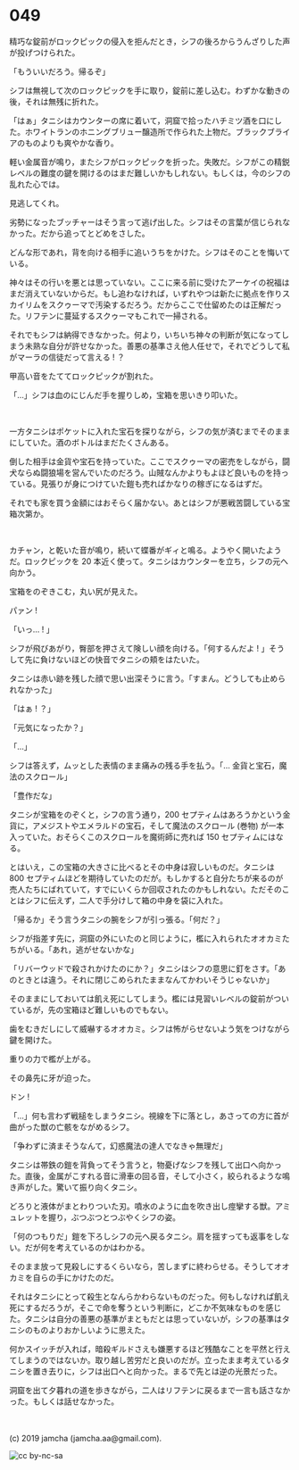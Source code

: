 

# 049

精巧な錠前がロックピックの侵入を拒んだとき，シフの後ろからうんざりした声が投げつけられた。

「もういいだろう。帰るぞ」

シフは無視して次のロックピックを手に取り，錠前に差し込む。わずかな動きの後，それは無残に折れた。

「はぁ」タニシはカウンターの席に着いて，洞窟で拾ったハチミツ酒を口にした。ホワイトランのホニングブリュー醸造所で作られた上物だ。ブラックブライアのものよりも爽やかな香り。

軽い金属音が鳴り，またシフがロックピックを折った。失敗だ。シフがこの精鋭レベルの難度の鍵を開けるのはまだ難しいかもしれない。もしくは，今のシフの乱れた心では。

見逃してくれ。

劣勢になったブッチャーはそう言って逃げ出した。シフはその言葉が信じられなかった。だから追ってとどめをさした。

どんな形であれ，背を向ける相手に追いうちをかけた。シフはそのことを悔いている。

神々はその行いを悪とは思っていない。ここに来る前に受けたアーケイの祝福はまだ消えていないからだ。もし追わなければ，いずれやつは新たに拠点を作りスカイリムをスクゥーマで汚染するだろう。だからここで仕留めたのは正解だった。リフテンに蔓延するスクゥーマもこれで一掃される。

それでもシフは納得できなかった。何より，いちいち神々の判断が気になってしまう未熟な自分が許せなかった。善悪の基準さえ他人任せで，それでどうして私がマーラの信徒だって言える ! ？

甲高い音をたててロックピックが割れた。

「…」シフは血のにじんだ手を握りしめ，宝箱を思いきり叩いた。

<br>

一方タニシはポケットに入れた宝石を探りながら，シフの気が済むまでそのままにしていた。酒のボトルはまだたくさんある。

倒した相手は金貨や宝石を持っていた。ここでスクゥーマの密売をしながら，闘犬ならぬ闘狼場を営んでいたのだろう。山賊なんかよりもよほど良いものを持っている。見張りが身につけていた鎧も売ればかなりの稼ぎになるはずだ。

それでも家を買う金額にはおそらく届かない。あとはシフが悪戦苦闘している宝箱次第か。

<br>

カチャン，と乾いた音が鳴り，続いて蝶番がギィと鳴る。ようやく開いたようだ。ロックピックを 20 本近く使って。タニシはカウンターを立ち，シフの元へ向かう。

宝箱をのぞきこむ，丸い尻が見えた。

パァン !

「いっ… ! 」

シフが飛びあがり，臀部を押さえて険しい顔を向ける。「何するんだよ ! 」そうして先に負けないほどの快音でタニシの頬をはたいた。

タニシは赤い跡を残した顔で思い出深そうに言う。「すまん。どうしても止められなかった」

「はぁ ! ？」

「元気になったか？」

「…」

シフは答えず，ムッとした表情のまま痛みの残る手を払う。「… 金貨と宝石，魔法のスクロール」

「豊作だな」

タニシが宝箱をのぞくと，シフの言う通り，200 セプティムはあろうかという金貨に，アメジストやエメラルドの宝石，そして魔法のスクロール (巻物) が一本入っていた。おそらくこのスクロールを魔術師に売れば 150 セプティムにはなる。

とはいえ，この宝箱の大きさに比べるとその中身は寂しいものだ。タニシは 800 セプティムほどを期待していたのだが。もしかすると自分たちが来るのが売人たちにばれていて，すでにいくらか回収されたのかもしれない。ただそのことはシフに伝えず，二人で手分けして箱の中身を袋に入れた。

「帰るか」そう言うタニシの腕をシフが引っ張る。「何だ？」

シフが指差す先に，洞窟の外にいたのと同じように，檻に入れられたオオカミたちがいる。「あれ，逃がせないかな」

「リバーウッドで殺されかけたのにか？」タニシはシフの意思に釘をさす。「あのときとは違う。それに閉じこめられたままなんてかわいそうじゃないか」

そのままにしておいては飢え死にしてしまう。檻には見習いレベルの錠前がついているが，先の宝箱ほど難しいものでもない。

歯をむきだしにして威嚇するオオカミ。シフは怖がらせないよう気をつけながら鍵を開けた。

重りの力で檻が上がる。

その鼻先に牙が迫った。

ドン !

「…」何も言わず戦槌をしまうタニシ。視線を下に落とし，あさっての方に首が曲がった獣の亡骸をながめるシフ。

「争わずに済まそうなんて，幻惑魔法の達人でなきゃ無理だ」

タニシは帯鉄の鎧を背負ってそう言うと，物憂げなシフを残して出口へ向かった。直後，金属がこすれる音に滑車の回る音，そして小さく，絞られるような鳴き声がした。驚いて振り向くタニシ。

どろりと液体がまとわりついた刃。噴水のように血を吹き出し痙攣する獣。アミュレットを握り，ぶつぶつとつぶやくシフの姿。

「何のつもりだ」鎧を下ろしシフの元へ戻るタニシ。肩を揺すっても返事をしない。だが何を考えているのかはわかる。

そのまま放って見殺しにするくらいなら，苦しまずに終わらせる。そうしてオオカミを自らの手にかけたのだ。

それはタニシにとって殺生となんらかわらないものだった。何もしなければ飢え死にするだろうが，そこで命を奪うという判断に，どこか不気味なものを感じた。タニシは自分の善悪の基準がまともだとは思っていないが，シフの基準はタニシのものよりおかしいように思えた。

何かスイッチが入れば，暗殺ギルドさえも嫌悪するほど残酷なことを平然と行えてしまうのではないか。取り越し苦労だと良いのだが。立ったまま考えているタニシを置き去りに，シフは出口へと向かった。まるで先とは逆の光景だった。

洞窟を出て夕暮れの道を歩きながら，二人はリフテンに戻るまで一言も話さなかった。もしくは話せなかった。

<br>
<br>
(c) 2019 jamcha (jamcha.aa@gmail.com).

![cc by-nc-sa](https://i.creativecommons.org/l/by-nc-sa/4.0/88x31.png)

